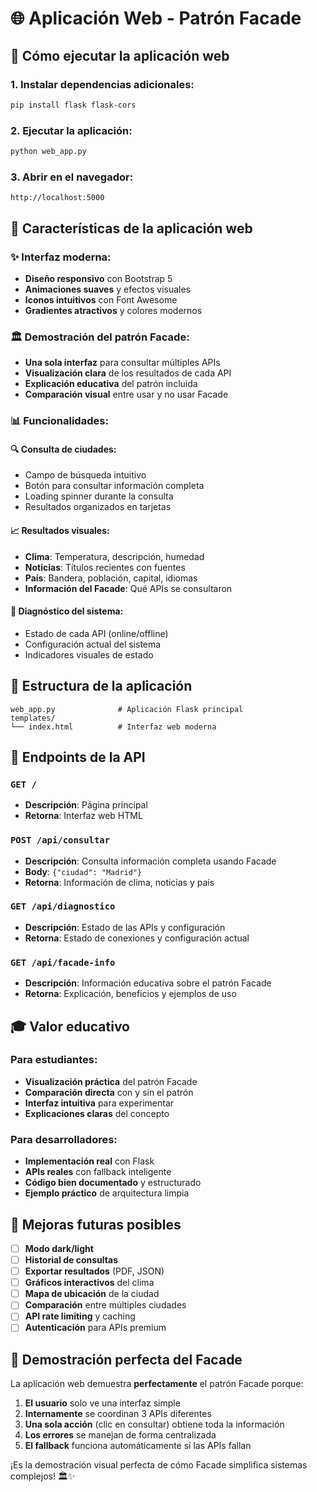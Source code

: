 # 🌐 Aplicación Web - Patrón Facade

## 🚀 Cómo ejecutar la aplicación web

### 1. Instalar dependencias adicionales:
```bash
pip install flask flask-cors
```

### 2. Ejecutar la aplicación:
```bash
python web_app.py
```

### 3. Abrir en el navegador:
```
http://localhost:5000
```

## 🎯 Características de la aplicación web

### ✨ Interfaz moderna:
- **Diseño responsivo** con Bootstrap 5
- **Animaciones suaves** y efectos visuales
- **Iconos intuitivos** con Font Awesome
- **Gradientes atractivos** y colores modernos

### 🏛️ Demostración del patrón Facade:
- **Una sola interfaz** para consultar múltiples APIs
- **Visualización clara** de los resultados de cada API
- **Explicación educativa** del patrón incluida
- **Comparación visual** entre usar y no usar Facade

### 📊 Funcionalidades:

#### 🔍 **Consulta de ciudades**:
- Campo de búsqueda intuitivo
- Botón para consultar información completa
- Loading spinner durante la consulta
- Resultados organizados en tarjetas

#### 📈 **Resultados visuales**:
- **Clima**: Temperatura, descripción, humedad
- **Noticias**: Títulos recientes con fuentes
- **País**: Bandera, población, capital, idiomas
- **Información del Facade**: Qué APIs se consultaron

#### 🔧 **Diagnóstico del sistema**:
- Estado de cada API (online/offline)
- Configuración actual del sistema
- Indicadores visuales de estado

## 🎨 Estructura de la aplicación

```
web_app.py              # Aplicación Flask principal
templates/
└── index.html          # Interfaz web moderna
```

## 🔗 Endpoints de la API

### `GET /`
- **Descripción**: Página principal
- **Retorna**: Interfaz web HTML

### `POST /api/consultar`
- **Descripción**: Consulta información completa usando Facade
- **Body**: `{"ciudad": "Madrid"}`
- **Retorna**: Información de clima, noticias y país

### `GET /api/diagnostico`
- **Descripción**: Estado de las APIs y configuración
- **Retorna**: Estado de conexiones y configuración actual

### `GET /api/facade-info`
- **Descripción**: Información educativa sobre el patrón Facade
- **Retorna**: Explicación, beneficios y ejemplos de uso

## 🎓 Valor educativo

### Para estudiantes:
- **Visualización práctica** del patrón Facade
- **Comparación directa** con y sin el patrón
- **Interfaz intuitiva** para experimentar
- **Explicaciones claras** del concepto

### Para desarrolladores:
- **Implementación real** con Flask
- **APIs reales** con fallback inteligente
- **Código bien documentado** y estructurado
- **Ejemplo práctico** de arquitectura limpia

## 🚀 Mejoras futuras posibles

- [ ] **Modo dark/light**
- [ ] **Historial de consultas**
- [ ] **Exportar resultados** (PDF, JSON)
- [ ] **Gráficos interactivos** del clima
- [ ] **Mapa de ubicación** de la ciudad
- [ ] **Comparación** entre múltiples ciudades
- [ ] **API rate limiting** y caching
- [ ] **Autenticación** para APIs premium

## 🎯 Demostración perfecta del Facade

La aplicación web demuestra **perfectamente** el patrón Facade porque:

1. **El usuario** solo ve una interfaz simple
2. **Internamente** se coordinan 3 APIs diferentes
3. **Una sola acción** (clic en consultar) obtiene toda la información
4. **Los errores** se manejan de forma centralizada
5. **El fallback** funciona automáticamente si las APIs fallan

¡Es la demostración visual perfecta de cómo Facade simplifica sistemas complejos! 🏛️✨ 